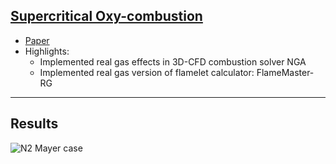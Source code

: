 ## [Supercritical Oxy-combustion](https://openengg1.github.io/oxyCombustion)

* [Paper](https://openengg1.github.io/oxyCombustion)
* Highlights:
  * Implemented real gas effects in 3D-CFD combustion solver NGA
  * Implemented real gas version of flamelet calculator: FlameMaster-RG
  
  

---

## Results
![N2 Mayer case](Media2.gif)
